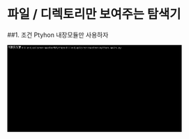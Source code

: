 # 파일 / 디렉토리만 보여주는 탐색기
##1. 조건
Ptyhon 내장모듈만 사용하자

<img width="400" height="200" src="intro-img.gif"></img>
